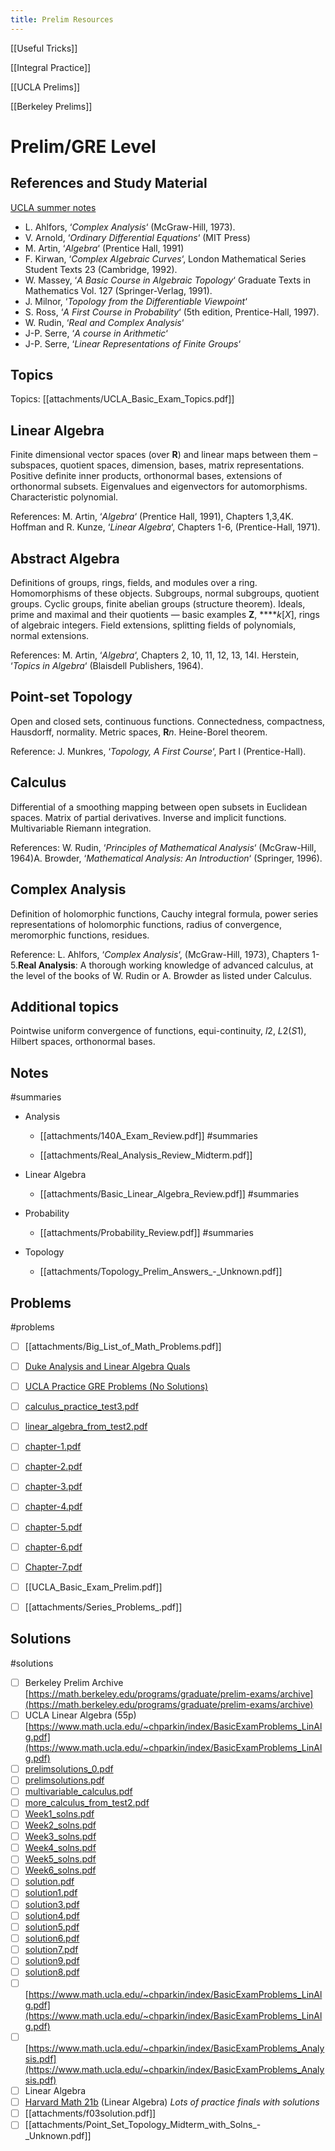 ```yaml
---
title: Prelim Resources
---
```


[[Useful Tricks]]

[[Integral Practice]]

[[UCLA Prelims]]

[[Berkeley Prelims]]


# Prelim/GRE Level


## References and Study Material
    
[UCLA summer notes](https://www.math.ucla.edu/~bonsoon/summer2020/files/concepts.pdf)

- L. Ahlfors, ‘*Complex Analysis*‘ (McGraw-Hill, 1973).
- V. Arnold, ‘*Ordinary Differential Equations*‘ (MIT Press)
- M. Artin, ‘*Algebra*‘ (Prentice Hall, 1991)
- F. Kirwan, ‘*Complex Algebraic Curves*‘, London Mathematical Series Student Texts 23 (Cambridge, 1992).
- W. Massey, ‘*A Basic Course in Algebraic Topology*‘ Graduate Texts in Mathematics Vol. 127 (Springer-Verlag, 1991).
- J. Milnor, ‘*Topology from the Differentiable Viewpoint*‘
- S. Ross, ‘*A First Course in Probability*‘ (5th edition, Prentice-Hall, 1997).
- W. Rudin, ‘*Real and Complex Analysis*‘
- J-P. Serre, ‘*A course in Arithmetic*‘
- J-P. Serre, ‘*Linear Representations of Finite Groups*‘

## Topics

Topics: [[attachments/UCLA_Basic_Exam_Topics.pdf]]

    
## Linear Algebra
Finite dimensional vector spaces (over **R**) and linear maps between them – subspaces, quotient spaces, dimension, bases, matrix representations. Positive definite inner products, orthonormal bases, extensions of orthonormal subsets. Eigenvalues and eigenvectors for automorphisms. Characteristic polynomial.

References: M. Artin, ‘*Algebra*‘ (Prentice Hall, 1991), Chapters 1,3,4K. Hoffman and R. Kunze, ‘*Linear Algebra*‘, Chapters 1-6, (Prentice-Hall, 1971).

## Abstract Algebra 
Definitions of groups, rings, fields, and modules over a ring. Homomorphisms of these objects. Subgroups, normal subgroups, quotient groups. Cyclic groups, finite abelian groups (structure theorem). Ideals, prime and maximal and their quotients — basic examples **Z**, *****k*[*X*], rings of algebraic integers. Field extensions, splitting fields of polynomials, normal extensions.

References: M. Artin, ‘*Algebra*‘, Chapters 2, 10, 11, 12, 13, 14I. Herstein, ‘*Topics in Algebra*‘ (Blaisdell Publishers, 1964).

## Point-set Topology 
Open and closed sets, continuous functions. Connectedness, compactness, Hausdorff, normality. Metric spaces, **R***n*. Heine-Borel theorem.

Reference: J. Munkres, ‘*Topology, A First Course*‘, Part I (Prentice-Hall).

## Calculus 
Differential of a smoothing mapping between open subsets in Euclidean spaces. Matrix of partial derivatives. Inverse and implicit functions. Multivariable Riemann integration.

References: W. Rudin, ‘*Principles of Mathematical Analysis*‘ (McGraw-Hill, 1964)A. Browder, ‘*Mathematical Analysis: An Introduction*‘ (Springer, 1996).

## Complex Analysis 
Definition of holomorphic functions, Cauchy integral formula, power series representations of holomorphic functions, radius of convergence, meromorphic functions, residues.

Reference: L. Ahlfors, ‘*Complex Analysis*‘, (McGraw-Hill, 1973), Chapters 1- 5.**Real Analysis**: A thorough working knowledge of advanced calculus, at the level of the books of W. Rudin or A. Browder as listed under Calculus. 

## Additional topics 
Pointwise uniform convergence of functions, equi-continuity, *l*2, *L*2(*S*1), Hilbert spaces, orthonormal bases.
    

## Notes

#summaries 

- Analysis
	- [[attachments/140A_Exam_Review.pdf]]
		#summaries 

	- [[attachments/Real_Analysis_Review_Midterm.pdf]]

- Linear Algebra
	- [[attachments/Basic_Linear_Algebra_Review.pdf]]
		#summaries 

- Probability
	- [[attachments/Probability_Review.pdf]]
		#summaries 

- Topology
	- [[attachments/Topology_Prelim_Answers_-_Unknown.pdf]]



## Problems

#problems 

- [ ] [[attachments/Big_List_of_Math_Problems.pdf]]
- [ ]  [Duke Analysis and Linear Algebra Quals](https://services.math.duke.edu/graduate/wqual/oldquals.html)
- [ ]  [UCLA Practice GRE Problems (No Solutions)](https://www.math.ucla.edu/~bonsoon/summer2020/files/problems.pdf)
- [ ]   [calculus_practice_test3.pdf](attachments/calculus_practice_test3.pdf)
- [ ]  [linear_algebra_from_test2.pdf](attachments/linear_algebra_from_test2.pdf)
- [ ]  [chapter-1.pdf](attachments/chapter-1.pdf)
- [ ]  [chapter-2.pdf](attachments/chapter-2.pdf)
- [ ]  [chapter-3.pdf](attachments/chapter-3.pdf)
- [ ]   [chapter-4.pdf](attachments/chapter-4.pdf)
- [ ]   [chapter-5.pdf](attachments/chapter-5.pdf)
- [ ]   [chapter-6.pdf](attachments/chapter-6.pdf)
- [ ]   [Chapter-7.pdf](attachments/Chapter-7.pdf)
- [ ]   [[UCLA_Basic_Exam_Prelim.pdf]]
- [ ]   [[attachments/Series_Problems_.pdf]]
    

## Solutions

#solutions 

- [ ]  Berkeley Prelim Archive 
[https://math.berkeley.edu/programs/graduate/prelim-exams/archive](https://math.berkeley.edu/programs/graduate/prelim-exams/archive)
- [ ]  UCLA Linear Algebra (55p) 
	[https://www.math.ucla.edu/~chparkin/index/BasicExamProblems_LinAlg.pdf](https://www.math.ucla.edu/~chparkin/index/BasicExamProblems_LinAlg.pdf)
- [ ]  [prelimsolutions_0.pdf](attachments/prelimsolutions_0.pdf)
- [ ]  [prelimsolutions.pdf](attachments/prelimsolutions.pdf)
- [ ]  [multivariable_calculus.pdf](attachments/multivariable_calculus.pdf)
- [ ]  [more_calculus_from_test2.pdf](attachments/more_calculus_from_test2.pdf)
- [ ]  [Week1_solns.pdf](attachments/Week1_solns.pdf)
- [ ]  [Week2_solns.pdf](attachments/Week2_solns.pdf)
- [ ]  [Week3_solns.pdf](attachments/Week3_solns.pdf)
- [ ]  [Week4_solns.pdf](attachments/Week4_solns.pdf)
- [ ]  [Week5_solns.pdf](attachments/Week5_solns.pdf)
- [ ]  [Week6_solns.pdf](attachments/Week6_solns.pdf)
- [ ]  [solution.pdf](attachments/solution.pdf)
- [ ]  [solution1.pdf](attachments/solution1.pdf)
- [ ]  [solution3.pdf](attachments/solution3.pdf)
- [ ]  [solution4.pdf](attachments/solution4.pdf)
- [ ]  [solution5.pdf](attachments/solution5.pdf)
- [ ]  [solution6.pdf](attachments/solution6.pdf)
- [ ]  [solution7.pdf](attachments/solution7.pdf)
- [ ]  [solution9.pdf](attachments/solution9.pdf)
- [ ]  [solution8.pdf](attachments/solution8.pdf)
- [ ]  [https://www.math.ucla.edu/~chparkin/index/BasicExamProblems_LinAlg.pdf](https://www.math.ucla.edu/~chparkin/index/BasicExamProblems_LinAlg.pdf)
- [ ]  [https://www.math.ucla.edu/~chparkin/index/BasicExamProblems_Analysis.pdf](https://www.math.ucla.edu/~chparkin/index/BasicExamProblems_Analysis.pdf)
- [ ]  Linear Algebra 
- [ ] [Harvard Math 21b](http://people.math.harvard.edu/~knill/teaching/math21b2018/exams.html) (Linear Algebra)
		*Lots of practice finals with solutions*
- [ ] [[attachments/f03solution.pdf]]
- [ ] [[attachments/Point_Set_Topology_Midterm_with_Solns_-_Unknown.pdf]]